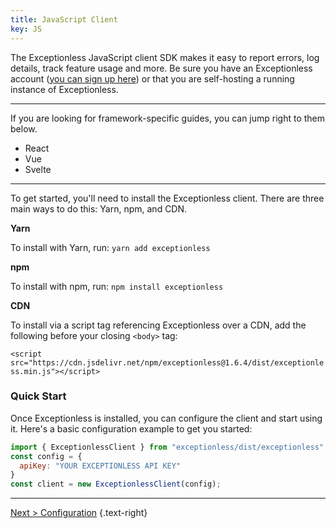 ```yaml
---
title: JavaScript Client
key: JS
---
```


The Exceptionless JavaScript client SDK makes it easy to report errors, log details, track feature usage and more. Be sure you have an Exceptionless account ([you can sign up here](/)) or that you are self-hosting a running instance of Exceptionless. 

---

If you are looking for framework-specific guides, you can jump right to them below.

* React
* Vue
* Svelte

---

To get started, you'll need to install the Exceptionless client. There are three main ways to do this: Yarn, npm, and CDN. 

**Yarn**

To install with Yarn, run: `yarn add exceptionless` 

**npm**  

To install with npm, run: `npm install exceptionless`

**CDN**  

To install via a script tag referencing Exceptionless over a CDN, add the following before your closing `<body>` tag: 

`<script src="https://cdn.jsdelivr.net/npm/exceptionless@1.6.4/dist/exceptionless.min.js"></script>`

### Quick Start

Once Exceptionless is installed, you can configure the client and start using it. Here's a basic configuration example to get you started: 

```javascript
import { ExceptionlessClient } from "exceptionless/dist/exceptionless";
const config = {
  apiKey: "YOUR EXCEPTIONLESS API KEY"
}
const client = new ExceptionlessClient(config);


```

---  

[Next > Configuration](client-configuration.md) {.text-right}